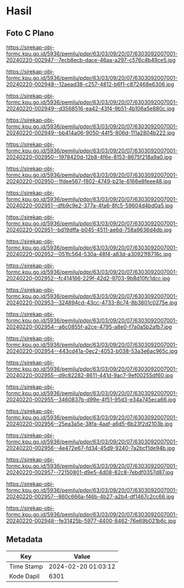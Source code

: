 # Hasil

## Foto C Plano

https://sirekap-obj-formc.kpu.go.id/5936/pemilu/pdpr/63/03/09/20/07/6303092007001-20240220-002947--7ecb8ecb-dace-46aa-a297-c576c4b49ce5.jpg

https://sirekap-obj-formc.kpu.go.id/5936/pemilu/pdpr/63/03/09/20/07/6303092007001-20240220-002948--12aead38-c257-4812-b6f1-c872468e6306.jpg

https://sirekap-obj-formc.kpu.go.id/5936/pemilu/pdpr/63/03/09/20/07/6303092007001-20240220-002949--d3568516-ea42-43f4-9b51-4b106a5e880c.jpg

https://sirekap-obj-formc.kpu.go.id/5936/pemilu/pdpr/63/03/09/20/07/6303092007001-20240220-002949--bb414a06-9050-44f5-806d-111a2804b222.jpg

https://sirekap-obj-formc.kpu.go.id/5936/pemilu/pdpr/63/03/09/20/07/6303092007001-20240220-002950--1978420d-12b8-4f6e-8153-8675f218a9a0.jpg

https://sirekap-obj-formc.kpu.go.id/5936/pemilu/pdpr/63/03/09/20/07/6303092007001-20240220-002950--1fdee567-f802-4749-b21e-6166e8feee48.jpg

https://sirekap-obj-formc.kpu.go.id/5936/pemilu/pdpr/63/03/09/20/07/6303092007001-20240220-002951--dfb9c9e2-377a-4fa6-8fc5-59604d4bd0a5.jpg

https://sirekap-obj-formc.kpu.go.id/5936/pemilu/pdpr/63/03/09/20/07/6303092007001-20240220-002951--bd19dffa-b045-4511-ae6d-758a9636d4db.jpg

https://sirekap-obj-formc.kpu.go.id/5936/pemilu/pdpr/63/03/09/20/07/6303092007001-20240220-002952--051fc564-530a-48f4-a83d-a30921f8716c.jpg

https://sirekap-obj-formc.kpu.go.id/5936/pemilu/pdpr/63/03/09/20/07/6303092007001-20240220-002952--fc414166-229f-42d2-9703-9b8d10fc1dcc.jpg

https://sirekap-obj-formc.kpu.go.id/5936/pemilu/pdpr/63/03/09/20/07/6303092007001-20240220-002953--324894cd-43cc-4733-8c74-8b3801c0275e.jpg

https://sirekap-obj-formc.kpu.go.id/5936/pemilu/pdpr/63/03/09/20/07/6303092007001-20240220-002954--a6c0855f-a2ce-4795-a8e0-f7a0a5b2afb7.jpg

https://sirekap-obj-formc.kpu.go.id/5936/pemilu/pdpr/63/03/09/20/07/6303092007001-20240220-002954--443cd41a-0ec2-4053-b038-53a3e6ac965c.jpg

https://sirekap-obj-formc.kpu.go.id/5936/pemilu/pdpr/63/03/09/20/07/6303092007001-20240220-002955--d9c82282-8611-441d-9ac7-9ef00255df60.jpg

https://sirekap-obj-formc.kpu.go.id/5936/pemilu/pdpr/63/03/09/20/07/6303092007001-20240220-002955--3460837b-d99e-4f51-95d3-e34a745eca66.jpg

https://sirekap-obj-formc.kpu.go.id/5936/pemilu/pdpr/63/03/09/20/07/6303092007001-20240220-002956--25ea3a5e-38fa-4aaf-a6d5-6b23f2d2103b.jpg

https://sirekap-obj-formc.kpu.go.id/5936/pemilu/pdpr/63/03/09/20/07/6303092007001-20240220-002956--4e472e67-fd34-45d9-9240-7a2bcf1de94b.jpg

https://sirekap-obj-formc.kpu.go.id/5936/pemilu/pdpr/63/03/09/20/07/6303092007001-20240220-002957--72150801-d9e5-4d08-82c8-7ebdf0357d87.jpg

https://sirekap-obj-formc.kpu.go.id/5936/pemilu/pdpr/63/03/09/20/07/6303092007001-20240220-002957--860c666a-f46b-4b27-a2b4-df1467c2cc66.jpg

https://sirekap-obj-formc.kpu.go.id/5936/pemilu/pdpr/63/03/09/20/07/6303092007001-20240220-002948--fe31425b-5977-4400-8462-76e69b021b6c.jpg


## Metadata

| Key        | Value               |
| ---------- | ------------------- |
| Time Stamp | 2024-02-20 01:03:12 |
| Kode Dapil | 6301                |



